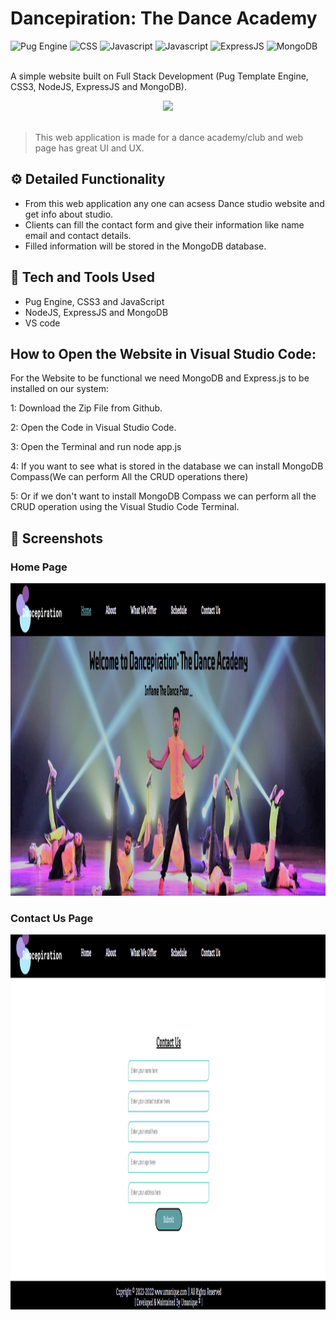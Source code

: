 # Dancepiration: The Dance Academy 

![Pug Engine](https://img.shields.io/badge/Pug-Engine-brown)
![CSS](https://img.shields.io/badge/CSS-3.15-orange)
![Javascript](https://img.shields.io/badge/JavaScript-ES6%2B-yellowgreen)
![Javascript](https://img.shields.io/badge/NodeJS-v14.17.6-green)
![ExpressJS](https://img.shields.io/badge/ExpressJS-4.17.1-blueviolet)
![MongoDB](https://img.shields.io/badge/MongoDB-4.2-successt)
<br>
<br>

A simple website built on Full Stack Development (Pug Template Engine, CSS3, NodeJS, ExpressJS and MongoDB).

<div align="center">
  <img width="200px" src="https://img.icons8.com/dusk/2x/dancing.png"/>
</div>
<br>


> This web application is made for a dance academy/club and web page has great UI and UX.


## ⚙️ Detailed Functionality
* From this web application any one can acsess Dance studio website and get info about studio.
* Clients can fill the contact form and give their information like name email and contact details.
* Filled information will be stored in the MongoDB database.
 
## 🚀 Tech and Tools Used

* Pug Engine, CSS3 and JavaScript 
* NodeJS, ExpressJS and MongoDB
* VS code

## How to Open the Website in Visual Studio Code:

For the Website to be functional we need MongoDB and Express.js to be installed on our system:

1: Download the Zip File from Github.

2: Open the Code in Visual Studio Code.

3: Open the Terminal and run node app.js

4: If you want to see what is stored in the database we can install MongoDB Compass(We can perform All the CRUD operations there)

5: Or if we don't want to install MongoDB Compass we can perform all the CRUD operation using the Visual Studio Code Terminal.

## 📸 Screenshots
### Home Page
<img src="https://github.com/umanique/Dancepiration/blob/main/Screenshots/1.png" width='1000px' height="500px">

### Contact Us Page
<img src="https://github.com/umanique/Dancepiration/blob/main/Screenshots/5.png" width='1000px' height="600px">
